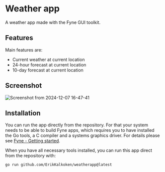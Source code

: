 # Weather app

A weather app made with the Fyne GUI toolkit.

## Features

Main features are:

- Current weather at current location
- 24-hour forecast at current location
- 10-day forecast at current location

## Screenshot

![Screenshot from 2024-12-07 16-47-41](https://github.com/user-attachments/assets/17ea9326-73c3-4899-9eba-6bf3c6cfaa99)

## Installation

You can run the app directly from the repository. For that your system needs to be able to build Fyne apps, which requires you to have installed the Go tools, a C compiler and a systems graphics driver. For details please see [Fyne - Getting started](https://docs.fyne.io/started/).

When you have all necessary tools installed, you can run this app direct from the repository with:

```sh
go run github.com/ErikKalkoken/weatherapp@latest
```

